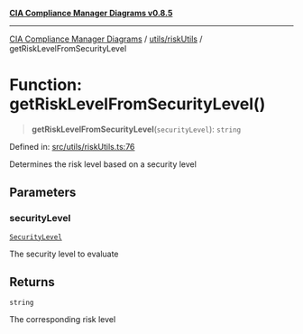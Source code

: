 [**CIA Compliance Manager Diagrams v0.8.5**](../../../README.md)

***

[CIA Compliance Manager Diagrams](../../../modules.md) / [utils/riskUtils](../README.md) / getRiskLevelFromSecurityLevel

# Function: getRiskLevelFromSecurityLevel()

> **getRiskLevelFromSecurityLevel**(`securityLevel`): `string`

Defined in: [src/utils/riskUtils.ts:76](https://github.com/Hack23/cia-compliance-manager/blob/3ae0301247f765ba03c8c0fe645db4718bb8af76/src/utils/riskUtils.ts#L76)

Determines the risk level based on a security level

## Parameters

### securityLevel

[`SecurityLevel`](../../../types/cia/type-aliases/SecurityLevel.md)

The security level to evaluate

## Returns

`string`

The corresponding risk level

